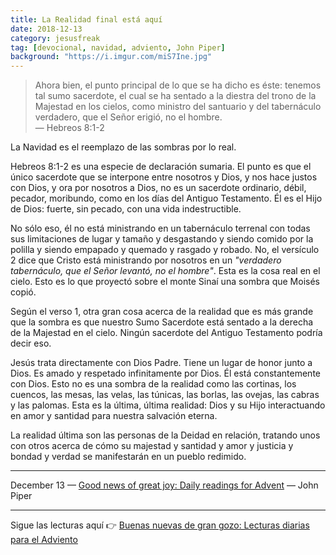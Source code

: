 ```yaml
---
title: La Realidad final está aquí
date: 2018-12-13
category: jesusfreak
tag: [devocional, navidad, adviento, John Piper]
background: "https://i.imgur.com/miS7Ine.jpg"
---
```


> Ahora bien, el punto principal de lo que se ha dicho es éste: tenemos tal sumo sacerdote, el cual se ha sentado a la diestra del trono de la Majestad en los cielos, como ministro del santuario y del tabernáculo verdadero, que el Señor erigió, no el hombre.<br>
> — Hebreos 8:1-2

La Navidad es el reemplazo de las sombras por lo real.

Hebreos 8:1-2 es una especie de declaración sumaria. El punto es que el único sacerdote que se interpone entre nosotros y Dios, y nos hace justos con Dios, y ora por nosotros a Dios, no es un sacerdote ordinario, débil, pecador, moribundo, como en los días del Antiguo Testamento. Él es el Hijo de Dios: fuerte, sin pecado, con una vida indestructible.

No sólo eso, él no está ministrando en un tabernáculo terrenal con todas sus limitaciones de lugar y tamaño y desgastando y siendo comido por la polilla y siendo empapado y quemado y rasgado y robado. No, el versículo 2 dice que Cristo está ministrando por nosotros en un _"verdadero tabernáculo, que el Señor levantó, no el hombre"_. Esta es la cosa real en el cielo. Esto es lo que proyectó sobre el monte Sinaí una sombra que Moisés copió.

Según el verso 1, otra gran cosa acerca de la realidad que es más grande que la sombra es que nuestro Sumo Sacerdote está sentado a la derecha de la Majestad en el cielo. Ningún sacerdote del Antiguo Testamento podría decir eso.

Jesús trata directamente con Dios Padre. Tiene un lugar de honor junto a Dios. Es amado y respetado infinitamente por Dios. Él está constantemente con Dios. Esto no es una sombra de la realidad como las cortinas, los cuencos, las mesas, las velas, las túnicas, las borlas, las ovejas, las cabras y las palomas. Esta es la última, última realidad: Dios y su Hijo interactuando en amor y santidad para nuestra salvación eterna.

La realidad última son las personas de la Deidad en relación, tratando unos con otros acerca de cómo su majestad y santidad y amor y justicia y bondad y verdad se manifestarán en un pueblo redimido.

---

December 13 — [Good news of great joy: Daily readings for Advent](https://www.desiringgod.org/books/good-news-of-great-joy) — John Piper

---

Sigue las lecturas aquí 👉 [Buenas nuevas de gran gozo: Lecturas diarias para el Adviento](/jesusfreak/buenas-nuevas-de-gran-gozo-lecturas-diarias-para-adviento)